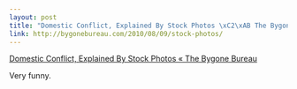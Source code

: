```yaml
--- 
layout: post
title: "Domestic Conflict, Explained By Stock Photos \xC2\xAB The Bygone Bureau"
link: http://bygonebureau.com/2010/08/09/stock-photos/
---
```

<a href="http://bygonebureau.com/2010/08/09/stock-photos/">Domestic
Conflict, Explained By Stock Photos « The Bygone Bureau</a>

<p>Very funny.</p>
